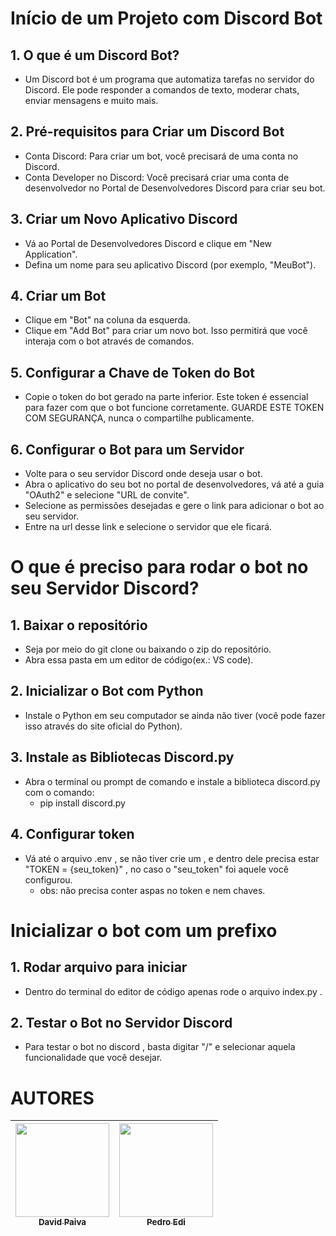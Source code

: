 # Início de um Projeto com Discord Bot
## 1. O que é um Discord Bot?
- Um Discord bot é um programa que automatiza tarefas no servidor do Discord. Ele pode responder a comandos de texto, moderar chats, enviar mensagens e muito mais.

## 2. Pré-requisitos para Criar um Discord Bot
- Conta Discord: Para criar um bot, você precisará de uma conta no Discord.
- Conta Developer no Discord: Você precisará criar uma conta de desenvolvedor no Portal de Desenvolvedores Discord para criar seu bot.

## 3. Criar um Novo Aplicativo Discord
- Vá ao Portal de Desenvolvedores Discord e clique em "New Application".
- Defina um nome para seu aplicativo Discord (por exemplo, "MeuBot").

## 4. Criar um Bot
- Clique em "Bot" na coluna da esquerda.
- Clique em "Add Bot" para criar um novo bot. Isso permitirá que você interaja com o bot através de comandos.

## 5. Configurar a Chave de Token do Bot
- Copie o token do bot gerado na parte inferior. Este token é essencial para fazer com que o bot funcione corretamente. GUARDE ESTE TOKEN COM SEGURANÇA, nunca o compartilhe publicamente.

## 6. Configurar o Bot para um Servidor
- Volte para o seu servidor Discord onde deseja usar o bot.
- Abra o aplicativo do seu bot no portal de desenvolvedores, vá até a guia "OAuth2" e selecione "URL de convite".
- Selecione as permissões desejadas e gere o link para adicionar o bot ao seu servidor.
- Entre na url desse link e selecione o servidor que ele ficará.

# O que é preciso para rodar o bot no seu Servidor Discord?

## 1. Baixar o repositório
- Seja por meio do git clone ou baixando o zip do repositório.
- Abra essa pasta em um editor de código(ex.: VS code).
  
## 2. Inicializar o Bot com Python
- Instale o Python em seu computador se ainda não tiver (você pode fazer isso através do site oficial do Python).

## 3. Instale as Bibliotecas Discord.py
- Abra o terminal ou prompt de comando e instale a biblioteca discord.py com o comando:
  - pip install discord.py

## 4. Configurar token
 - Vá até o arquivo .env , se não tiver crie um , e dentro dele precisa estar "TOKEN = {seu_token}" , no caso o "seu_token" foi aquele você configurou.
   - obs: não precisa conter aspas no token e nem chaves.

# Inicializar o bot com um prefixo
## 1. Rodar arquivo para iniciar
- Dentro do terminal do editor de código apenas rode o arquivo index.py .

## 2. Testar o Bot no Servidor Discord
- Para testar o bot no discord , basta digitar "/" e selecionar aquela funcionalidade que você desejar.


# AUTORES

| [<img src="https://avatars.githubusercontent.com/u/124364476?v=4" width=150><br><sub>David Paiva</sub>](https://github.com/davidmtg) | [<img src="https://avatars.githubusercontent.com/u/107737145?v=4" width=150><br><sub>Pedro Edi</sub>](https://github.com/Pedro-Edi) |
| :---: | :---: |

